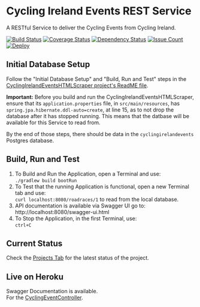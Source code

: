 # Cycling Ireland Events REST Service

A RESTful Service to deliver the Cycling Events from Cycling Ireland.

[![Build Status](https://travis-ci.org/lukegjpotter/cycling-ireland-events-rest-service.svg?branch=master)](https://travis-ci.org/lukegjpotter/cycling-ireland-events-rest-service)
[![Coverage Status](https://coveralls.io/repos/github/lukegjpotter/cycling-ireland-events-rest-service/badge.svg?branch=master)](https://coveralls.io/github/lukegjpotter/cycling-ireland-events-rest-service?branch=master)
[![Dependency Status](https://www.versioneye.com/user/projects/59f44a6015f0d71f1ecba497/badge.svg)](https://www.versioneye.com/user/projects/59f44a6015f0d71f1ecba497)
[![Issue Count](https://codeclimate.com/github/lukegjpotter/cycling-ireland-events-rest-service/badges/issue_count.svg)](https://codeclimate.com/github/lukegjpotter/cycling-ireland-events-rest-service)
[![Deploy](https://www.herokucdn.com/deploy/button.png)](https://heroku.com/deploy)

## Initial Database Setup

Follow the "Initial Database Setup" and "Build, Run and Test" steps in the 
[CyclingIrelandEventsHTMLScraper project's ReadME file](https://github.com/lukegjpotter/cycling-ireland-events-html-scraper/blob/master/README.md).

**Important:** Before you build and run the CyclingIrelandEventsHTMLScraper, ensure that its `application.properties` file, in `src/main/resources`, has `spring.jpa.hibernate.ddl-auto=create`, at line 15, as to not drop the database after it has stopped running. This means that the datbase will be available for this Service to read from.

By the end of those steps, there should be data in the `cyclingirelandevents`
Postgres database.

## Build, Run and Test

1. To Build and Run the Application, open a Terminal and use:  
   `./gradlew build bootRun`
1. To Test that the running Application is functional, open a new Terminal tab
   and use:  
   `curl localhost:8080/roadraces/1` to read from the local database.
1. API documentation is available via Swagger UI go to:  
   http://localhost:8080/swagger-ui.html
1. To Stop the Application, in the first Terminal, use:  
   `ctrl+C`


## Current Status

Check the [Projects Tab](https://github.com/lukegjpotter/cycling-ireland-events-rest-service/projects) for the latest status of the project.

## Live on Heroku

Swagger Documentation is available.  
For the [CyclingEventController](https://cyclingirelandevents.herokuapp.com/swagger-ui.html#/cycling-event-controller).